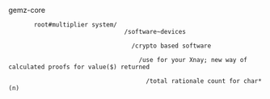 gemz-core

           root#multiplier system/
                                    /software~devices
                                  
                                      /crypto based software
                                     
                                        /use for your Xnay; new way of calculated proofs for value($) returned
                                     
                                          /total rationale count for char*(n)

